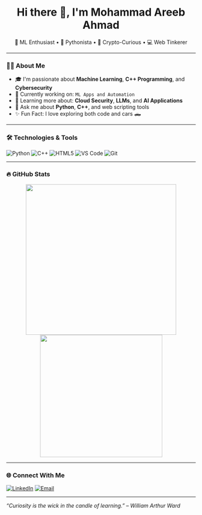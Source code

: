 <h1 align="center">Hi there 👋, I'm Mohammad Areeb Ahmad</h1>

<p align="center">
  🧠 ML Enthusiast • 🐍 Pythonista • 🔐 Crypto-Curious • 💻 Web Tinkerer
</p>

---

### 👨‍💻 About Me

- 🎓 I'm passionate about **Machine Learning**, **C++ Programming**, and **Cybersecurity**
- 🔭 Currently working on: `ML Apps and Automation`
- 🌱 Learning more about: **Cloud Security**, **LLMs**, and **AI Applications**
- 💬 Ask me about **Python**, **C++**, and web scripting tools
- ✨ Fun Fact: I love exploring both code and cars 🛻

---

### 🛠️ Technologies & Tools

![Python](https://img.shields.io/badge/-Python-3776AB?style=flat&logo=python&logoColor=white)
![C++](https://img.shields.io/badge/-C++-00599C?style=flat&logo=c%2B%2B&logoColor=white)
![HTML5](https://img.shields.io/badge/-HTML5-E34F26?style=flat&logo=html5&logoColor=white)
![VS Code](https://img.shields.io/badge/-VSCode-007ACC?style=flat&logo=visual-studio-code&logoColor=white)
![Git](https://img.shields.io/badge/-Git-F05032?style=flat&logo=git&logoColor=white)

---

### 🔥 GitHub Stats

<p align="center">
  <img src="https://github-readme-stats.vercel.app/api?username=iareebahmad&show_icons=true&theme=radical" width="400"/>
  <img src="https://github-readme-stats.vercel.app/api/top-langs/?username=iareebahmad&layout=compact&theme=radical" width="325"/>
</p>

---

### 🌐 Connect With Me

[![LinkedIn](https://img.shields.io/badge/-LinkedIn-0077B5?style=flat&logo=linkedin&logoColor=white)](https://www.linkedin.com/in/mohammad-areeb-ahmad-552089190/)
[![Email](https://img.shields.io/badge/-Gmail-D14836?style=flat&logo=gmail&logoColor=white)](m.areeb.ahmad@gmail.com)

---

_“Curiosity is the wick in the candle of learning.” – William Arthur Ward_

